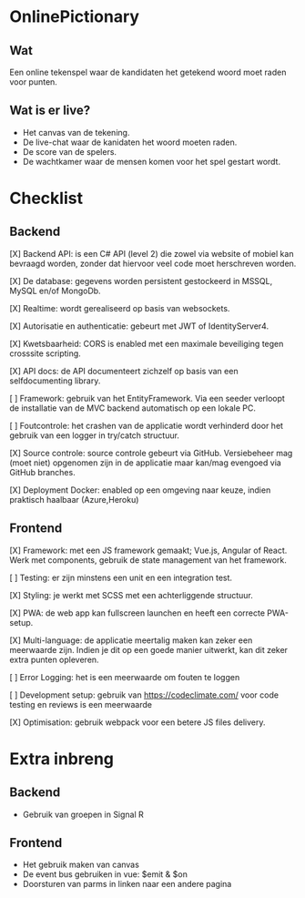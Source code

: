 # OnlinePictionary
## Wat
Een online tekenspel waar de kandidaten het getekend woord moet raden voor punten.

## Wat is er live?
- Het canvas van de tekening.
- De live-chat waar de kanidaten het woord moeten raden.
- De score van de spelers.
- De wachtkamer waar de mensen komen voor het spel gestart wordt.

# Checklist
## Backend
[X] Backend API: is een C# API (level 2) die zowel via website of mobiel kan bevraagd worden, zonder dat hiervoor veel code moet herschreven worden.

[X] De database: gegevens worden persistent gestockeerd in MSSQL, MySQL en/of MongoDb.

[X] Realtime: wordt gerealiseerd op basis van websockets.

[X] Autorisatie en authenticatie: gebeurt met JWT of IdentityServer4.

[X] Kwetsbaarheid: CORS is enabled met een maximale beveiliging tegen crosssite scripting. 

[X] API docs: de API documenteert zichzelf op basis van een selfdocumenting library.

[ ] Framework: gebruik van het EntityFramework. Via een seeder verloopt de installatie van de MVC backend automatisch op een lokale PC.

[ ] Foutcontrole: het crashen van de applicatie wordt verhinderd door het gebruik van een logger in try/catch structuur.

[X] Source controle: source controle gebeurt via GitHub. Versiebeheer mag (moet niet) opgenomen zijn in de applicatie maar kan/mag evengoed via GitHub branches.

[X] Deployment Docker: enabled op een omgeving naar keuze, indien praktisch haalbaar (Azure,Heroku)

## Frontend
[X] Framework: met een JS framework gemaakt; Vue.js, Angular of React. Werk met components, gebruik de state management van het framework.

[ ] Testing: er zijn minstens een unit en een integration test.

[X] Styling: je werkt met SCSS met een achterliggende structuur.

[X] PWA: de web app kan fullscreen launchen en heeft een correcte PWA-setup.

[X] Multi-language: de applicatie meertalig maken kan zeker een meerwaarde zijn. Indien je dit op een goede manier uitwerkt, kan dit zeker extra punten opleveren.

[ ] Error Logging: het is een meerwaarde om fouten te loggen

[ ] Development setup: gebruik van https://codeclimate.com/ voor code testing en reviews is een meerwaarde

[X] Optimisation: gebruik webpack voor een betere JS files delivery.

# Extra inbreng
## Backend
- Gebruik van groepen in Signal R

## Frontend
- Het gebruik maken van canvas
- De event bus  gebruiken in vue: $emit & $on
- Doorsturen van parms in linken naar een andere pagina
